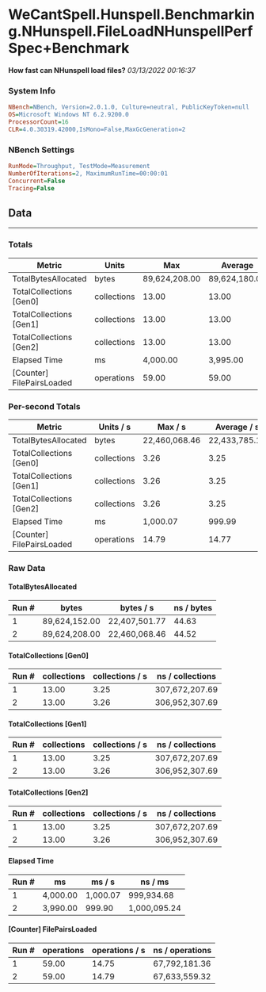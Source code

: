 ﻿# WeCantSpell.Hunspell.Benchmarking.NHunspell.FileLoadNHunspellPerfSpec+Benchmark
__How fast can NHunspell load files?__
_03/13/2022 00:16:37_
### System Info
```ini
NBench=NBench, Version=2.0.1.0, Culture=neutral, PublicKeyToken=null
OS=Microsoft Windows NT 6.2.9200.0
ProcessorCount=16
CLR=4.0.30319.42000,IsMono=False,MaxGcGeneration=2
```

### NBench Settings
```ini
RunMode=Throughput, TestMode=Measurement
NumberOfIterations=2, MaximumRunTime=00:00:01
Concurrent=False
Tracing=False
```

## Data
-------------------

### Totals
|          Metric |           Units |             Max |         Average |             Min |          StdDev |
|---------------- |---------------- |---------------- |---------------- |---------------- |---------------- |
|TotalBytesAllocated |           bytes |   89,624,208.00 |   89,624,180.00 |   89,624,152.00 |           39.60 |
|TotalCollections [Gen0] |     collections |           13.00 |           13.00 |           13.00 |            0.00 |
|TotalCollections [Gen1] |     collections |           13.00 |           13.00 |           13.00 |            0.00 |
|TotalCollections [Gen2] |     collections |           13.00 |           13.00 |           13.00 |            0.00 |
|    Elapsed Time |              ms |        4,000.00 |        3,995.00 |        3,990.00 |            7.07 |
|[Counter] FilePairsLoaded |      operations |           59.00 |           59.00 |           59.00 |            0.00 |

### Per-second Totals
|          Metric |       Units / s |         Max / s |     Average / s |         Min / s |      StdDev / s |
|---------------- |---------------- |---------------- |---------------- |---------------- |---------------- |
|TotalBytesAllocated |           bytes |   22,460,068.46 |   22,433,785.12 |   22,407,501.77 |       37,170.27 |
|TotalCollections [Gen0] |     collections |            3.26 |            3.25 |            3.25 |            0.01 |
|TotalCollections [Gen1] |     collections |            3.26 |            3.25 |            3.25 |            0.01 |
|TotalCollections [Gen2] |     collections |            3.26 |            3.25 |            3.25 |            0.01 |
|    Elapsed Time |              ms |        1,000.07 |          999.99 |          999.90 |            0.11 |
|[Counter] FilePairsLoaded |      operations |           14.79 |           14.77 |           14.75 |            0.02 |

### Raw Data
#### TotalBytesAllocated
|           Run # |           bytes |       bytes / s |      ns / bytes |
|---------------- |---------------- |---------------- |---------------- |
|               1 |   89,624,152.00 |   22,407,501.77 |           44.63 |
|               2 |   89,624,208.00 |   22,460,068.46 |           44.52 |

#### TotalCollections [Gen0]
|           Run # |     collections | collections / s |ns / collections |
|---------------- |---------------- |---------------- |---------------- |
|               1 |           13.00 |            3.25 |  307,672,207.69 |
|               2 |           13.00 |            3.26 |  306,952,307.69 |

#### TotalCollections [Gen1]
|           Run # |     collections | collections / s |ns / collections |
|---------------- |---------------- |---------------- |---------------- |
|               1 |           13.00 |            3.25 |  307,672,207.69 |
|               2 |           13.00 |            3.26 |  306,952,307.69 |

#### TotalCollections [Gen2]
|           Run # |     collections | collections / s |ns / collections |
|---------------- |---------------- |---------------- |---------------- |
|               1 |           13.00 |            3.25 |  307,672,207.69 |
|               2 |           13.00 |            3.26 |  306,952,307.69 |

#### Elapsed Time
|           Run # |              ms |          ms / s |         ns / ms |
|---------------- |---------------- |---------------- |---------------- |
|               1 |        4,000.00 |        1,000.07 |      999,934.68 |
|               2 |        3,990.00 |          999.90 |    1,000,095.24 |

#### [Counter] FilePairsLoaded
|           Run # |      operations |  operations / s | ns / operations |
|---------------- |---------------- |---------------- |---------------- |
|               1 |           59.00 |           14.75 |   67,792,181.36 |
|               2 |           59.00 |           14.79 |   67,633,559.32 |



